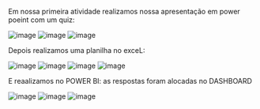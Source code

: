 Em nossa primeira atividade realizamos nossa apresentação em power poeint com um quiz:

![image](https://github.com/user-attachments/assets/7142cc3e-1efd-4c7c-b6d4-5153dd6539af)
![image](https://github.com/user-attachments/assets/30d6141a-7891-4b3e-a8b4-814a777f0548)
![image](https://github.com/user-attachments/assets/02730648-d3c9-442d-bb96-674ddfb4bc8e)

Depois realizamos uma planilha no exceL:

![image](https://github.com/user-attachments/assets/94498a83-a6a8-4318-93ab-688db392b516)
![image](https://github.com/user-attachments/assets/e2a73bd9-c303-4796-9ba3-ec9cadb03b7e)
![image](https://github.com/user-attachments/assets/c998aa7f-34ac-4a4e-af47-b8f2c293f828)
![image](https://github.com/user-attachments/assets/c7e2b1ae-f3a2-4369-aeaf-3d9e3e427379)

E reaalizamos no POWER BI:
as respostas foram alocadas no DASHBOARD

  
![image](https://github.com/user-attachments/assets/e6472a2c-6487-45db-bd6a-a32c9f9de884)
![image](https://github.com/user-attachments/assets/5474d918-8f05-4aaa-a82e-8874dac59d05)
![image](https://github.com/user-attachments/assets/09850936-d951-4675-855f-974777af6dda)


